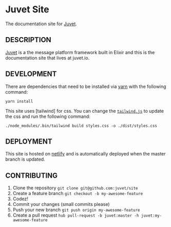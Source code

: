 Juvet Site
==========

The documentation site for [Juvet](https://github.com/juvet/juvet).

## DESCRIPTION

[Juvet](http://juvet.io) is a the message platform framework built in Elixir and this is the documentation site that lives at juvet.io.

## DEVELOPMENT

There are dependencies that need to be installed via [yarn](https://yarnpkg.com) with the following command:

```
yarn install
```

This site uses [tailwind] for css. You can change the [`tailwind.js`](tailwind.js) to update the css and run the following command:

```
./node_modules/.bin/tailwind build styles.css -o ./dist/styles.css
```

## DEPLOYMENT

This site is hosted on [netlify](https://netlify.com) and is automatically deployed when the master branch is updated.

## CONTRIBUTING

1. Clone the repository `git clone git@github.com:juvet/site`
1. Create a feature branch `git checkout -b my-awesome-feature`
1. Codez!
1. Commit your changes (small commits please)
1. Push your new branch `git push origin my-awesome-feature`
1. Create a pull request `hub pull-request -b juvet:master -h juvet:my-awesome-feature`
